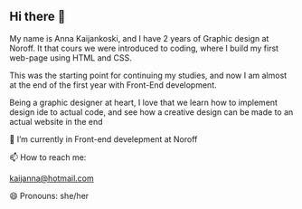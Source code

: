 ## Hi there 👋
My name is Anna Kaijankoski, and I have 2 years of Graphic design at Noroff. It that cours we were introduced to coding, where I build my first web-page using HTML and CSS.

This was the starting point for continuing my studies, and now I am almost at the end of the first year with Front-End development.

Being a graphic designer at heart, I love that we learn how to implement design ide to actual code, and see how a creative design can be made to an actual website in the end

🔭 I’m currently in Front-end develepment at Noroff

📫 How to reach me: 

kaijanna@hotmail.com

😄 Pronouns: she/her


